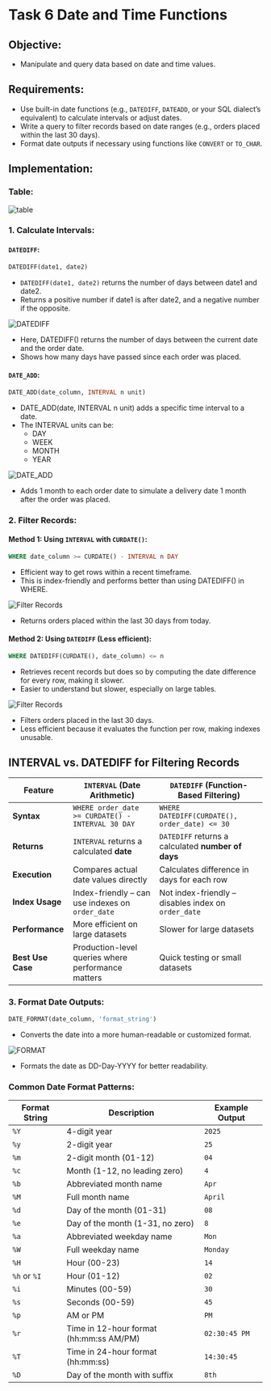 # Task 6 **Date and Time Functions**
    
## **Objective:**
- Manipulate and query data based on date and time values.

## **Requirements:**
- Use built-in date functions (e.g., `DATEDIFF`, `DATEADD`, or your SQL dialect’s equivalent) to calculate intervals or adjust dates.
- Write a query to filter records based on date ranges (e.g., orders placed within the last 30 days).
- Format date outputs if necessary using functions like `CONVERT` or `TO_CHAR`.

## **Implementation:**

### **Table:**

![table](./table.png)

### **1. Calculate Intervals:**

#### `DATEDIFF`:

```sql
DATEDIFF(date1, date2)
```

- `DATEDIFF(date1, date2)` returns the number of days between date1 and date2.
- Returns a positive number if date1 is after date2, and a negative number if the opposite.

![DATEDIFF](./date_diff.png)

- Here, DATEDIFF() returns the number of days between the current date and the order date.
- Shows how many days have passed since each order was placed.

#### `DATE_ADD`:

```sql
DATE_ADD(date_column, INTERVAL n unit)
```

- DATE_ADD(date, INTERVAL n unit) adds a specific time interval to a date.
- The INTERVAL units can be:
    - DAY
    - WEEK
    - MONTH
    - YEAR

![DATE_ADD](./date_add.png)

- Adds 1 month to each order date to simulate a delivery date 1 month after the order was placed.
    
### **2. Filter Records:**

#### Method 1: Using `INTERVAL` with `CURDATE()`:

```sql
WHERE date_column >= CURDATE() - INTERVAL n DAY
```

- Efficient way to get rows within a recent timeframe.
- This is index-friendly and performs better than using DATEDIFF() in WHERE.

![Filter Records](./filter1.png)

- Returns orders placed within the last 30 days from today.

#### Method 2: Using `DATEDIFF` (Less efficient):

```sql
WHERE DATEDIFF(CURDATE(), date_column) <= n
```
- Retrieves recent records but does so by computing the date difference for every row, making it slower.
- Easier to understand but slower, especially on large tables.

![Filter Records](./filter2.png)

- Filters orders placed in the last 30 days.
- Less efficient because it evaluates the function per row, making indexes unusable.

## INTERVAL vs. DATEDIFF for Filtering Records

| Feature                      | `INTERVAL` (Date Arithmetic)                             | `DATEDIFF` (Function-Based Filtering)                |
|------------------------------|----------------------------------------------------------|------------------------------------------------------|
| **Syntax**                   | `WHERE order_date >= CURDATE() - INTERVAL 30 DAY`        | `WHERE DATEDIFF(CURDATE(), order_date) <= 30`        |
| **Returns**                  | `INTERVAL` returns a calculated **date**                 | `DATEDIFF` returns a calculated **number of days**   |
| **Execution**                | Compares actual date values directly                     | Calculates difference in days for each row           |
| **Index Usage**              | Index-friendly – can use indexes on `order_date`         | Not index-friendly – disables index on `order_date`  |
| **Performance**              | More efficient on large datasets                         | Slower for large datasets                            |
| **Best Use Case**            | Production-level queries where performance matters       | Quick testing or small datasets                      |

### **3. Format Date Outputs:**

```sql
DATE_FORMAT(date_column, 'format_string')
```
- Converts the date into a more human-readable or customized format.

![FORMAT](./format_date.png)

- Formats the date as DD-Day-YYYY for better readability.

### **Common Date Format Patterns:**

| Format String      | Description                          | Example Output       |
|--------------------|--------------------------------------|----------------------|
| `%Y`               | 4-digit year                         | `2025`               |
| `%y`               | 2-digit year                         | `25`                 |
| `%m`               | 2-digit month (01-12)                | `04`                 |
| `%c`               | Month (1-12, no leading zero)        | `4`                  |
| `%b`               | Abbreviated month name               | `Apr`                |
| `%M`               | Full month name                      | `April`              |
| `%d`               | Day of the month (01-31)             | `08`                 |
| `%e`               | Day of the month (1-31, no zero)     | `8`                  |
| `%a`               | Abbreviated weekday name             | `Mon`                |
| `%W`               | Full weekday name                    | `Monday`             |
| `%H`               | Hour (00-23)                         | `14`                 |
| `%h` or `%I`       | Hour (01-12)                         | `02`                 |
| `%i`               | Minutes (00-59)                      | `30`                 |
| `%s`               | Seconds (00-59)                      | `45`                 |
| `%p`               | AM or PM                             | `PM`                 |
| `%r`               | Time in 12-hour format (hh:mm:ss AM/PM) | `02:30:45 PM`     |
| `%T`               | Time in 24-hour format (hh:mm:ss)    | `14:30:45`           |
| `%D`               | Day of the month with suffix         | `8th`                |
